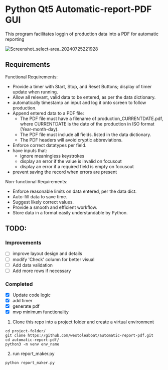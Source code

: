 # Python Qt5 Automatic-report-PDF GUI
This program facilitates loggin of production data into a PDF
for automatic reporting

![Screenshot_select-area_20240725221928](https://github.com/user-attachments/assets/1a4451d1-1191-4448-99cd-03da24607d25)

## Requirements
Functional Requirements:

  * Provide a timer with Start, Stop, and Reset Buttons; 
    display of timer update when running.
  * Allow all relevant, valid data to be entered,
    as per the data dictionary.
  * automatically timestamp an input and log it onto screen 
    to follow production.
  * Append entered data to a PDF file:
    - The PDF file must have a filename of
    production_CURRENTDATE.pdf, where CURRENTDATE is the date
    of the production in ISO format (Year-month-day).
    - The PDF file must include all fields.
    listed in the data dictionary.
    - The PDF headers will avoid cryptic abbreviations.
  * Enforce correct datatypes per field.
  * have inputs that:
    - ignore meaningless keystrokes
    - display an error if the value is invalid on focusout
    - display an error if a required field is empty on focusout
  * prevent saving the record when errors are present

Non-functional Requirements:

  * Enforce reasonable limits on data entered, per the data dict.
  * Auto-fill data to save time.
  * Suggest likely correct values.
  * Provide a smooth and efficient workflow.
  * Store data in a format easily understandable by Python.

## TODO:
### Improvements
- [ ] improve layout design and details
- [ ] modify 'Check' column for better visual
- [ ] Add data validation
- [ ] Add more rows if necessary

### Completed
- [x] Update code logic
- [x] add timer
- [x] generate pdf
- [x] mvp minimum functionality

1. Clone this repo into a project folder and create a virtual environment
```
cd project-folder/
git clone https://github.com/westoleaboat/automatic-report-pdf.git
cd automatic-report-pdf/
python3 -m venv env_name
```

2. run report_maker.py 
```
python report_maker.py
```

